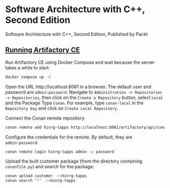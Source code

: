 # Software Architecture with C++, Second Edition

Software Architecture with C++, Second Edition, Published by Packt

## [Running Artifactory CE](https://docs.conan.io/2/tutorial/conan_repositories/setting_up_conan_remotes/artifactory/artifactory_ce_cpp.html)

Run Artifactory CE using Docker Compose and wait because the server takes a while to start:

```bash
docker compose up -d
```

Open the URL http://localhost:8081 in a browser. The default user and password are `admin:password`.
Navigate to `Administration -> Repositories -> Repositories`, then click on the `Create a Repository` button, select `Local` and the Package Type `Conan`.
For example, type `conan-local` in the `Repository key` and click on `Create Local Repository`.

Connect the Conan remote repository:

```bash
conan remote add hinrg-tapps http://localhost:8081/artifactory/api/conan/conan-local
```

Configure the credentials for the remote. By default, they are `admin:password`:

```bash
conan remote login hinrg-tapps admin -p password
```

Upload the built customer package (from the directory containing `conanfile.py`) and search for the package:

```bash
conan upload customer -r=hinrg-tapps
conan search "*" -r=hinrg-tapps
```

